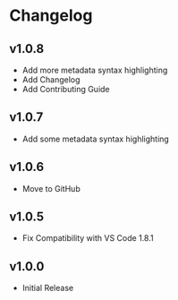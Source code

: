 # Changelog

## v1.0.8
* Add more metadata syntax highlighting
* Add Changelog
* Add Contributing Guide

## v1.0.7
* Add some metadata syntax highlighting

## v1.0.6
* Move to GitHub

## v1.0.5
* Fix Compatibility with VS Code 1.8.1

## v1.0.0
* Initial Release
